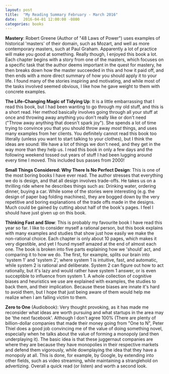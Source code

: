 ```yaml
---
layout: post
title:  "My Reading Summary February - March 2016"
date:   2016-04-01 12:00:00 -0800
categories: books
---
```


**Mastery**: Robert Greene (Author of "48 Laws of Power") uses examples of historical 'masters' of their domain, such as Mozart, and well as more contemporary masters, such at Paul Graham. Apparently a lot of practice will make you good at something. Really though, I enjoyed this book a lot. Each chapter begins with a story from one of the masters, which focuses on a specific task that the author deems important in the quest for mastery, he then breaks down how the master succeeded in this and how it paid off, and then ends with a more direct summary of how you should apply it to your life. I found many of the stories inspiring and motivating, and while most of the tasks involved seemed obvious, I like how he gave weight to them with concrete examples.

**The Life-Changing Magic of Tidying Up**: It is a little embarrassing that I read this book, but I had been wanting to go through my old stuff, and this is a short read. Her method basically involves going through all your stuff at once and throwing away anything you don't really like or don't need ("Throw away anything that doesn't spark joy"). She spends a lot of time trying to convince you that you should throw away _most_ things, and uses many examples from her clients. You definitely cannot read this book too literally (unless you want to start talking to your clothes), but I think the ideas are sound: We have a lot of things we don't need, and they get in the way more than they help us. I read this book in only a few days and the following weekend tossed out years of stuff I had been lugging around every time I moved. This included bus passes from 2000!

**Small Things Considered: Why There Is No Perfect Design**: This is one of the most boring books I have ever read. The author stresses that everything we do is design, and that all design involves trade-offs. He takes us on a thrilling ride where he describes things such as: Drinking water, ordering dinner, buying a car. While some of the stories were interesting (e.g. the design of paper bag folding machines), they are bogged down by the very repetitive and boring explanations of the trade offs made in the designs. Much could be gained by cutting about half of the book's pages. I feel I should have just given up on this book.

**Thinking Fast and Slow**: This is probably my favourite book I have read this year so far. I like to consider myself a rational person, but this book explains with many examples and studies that show just how easily we make the non-rational choice. Each chapter is only about 10 pages, which makes it very digestible, and yet I found myself amazed at the end of almost each one. The book is broken into five parts explaining how we 'should' act, and comparing it to how we do. The first, for example, splits our brain into 'system 1' and 'system 2', where system 1 is intuitive, fast, and automatic, while system 2 is rational and deliberate. System 2 can figure out how to act rationally, but it's lazy and would rather have system 1 answer, or is even succeptible to influence from system 1. A whole collection of cognitive biases and heuristics we use are explained with examples, the studies to back them, and their implication. Because these biases are innate it's hard to avoid them, but I hope that just being aware of them would help me realize when I am falling victim to them.

**Zero to One** (Audiobook): Very thought provoking, as it has made me reconsider what ideas are worth pursuing and what startups in the area may be 'the next facebook'. Although I don't agree 100% (There are plenty of billion-dollar companies that made their money going from "One to N", Peter Thiel does a good job convincing me of the value of doing something novel, especially when he talks about the value of forming a monopoly (and then underplaying it). The basic idea is that these juggernaut companies are where they are because they have monopolies in their respective markets and defend them vigorously, while downplaying the idea that they have a monopoly at all. This is done, for example, by Google, by extending into other fields, such as video streaming, while maintaining a stranglehold on advertizing. Overall a quick read (or listen) and worth a second look.
